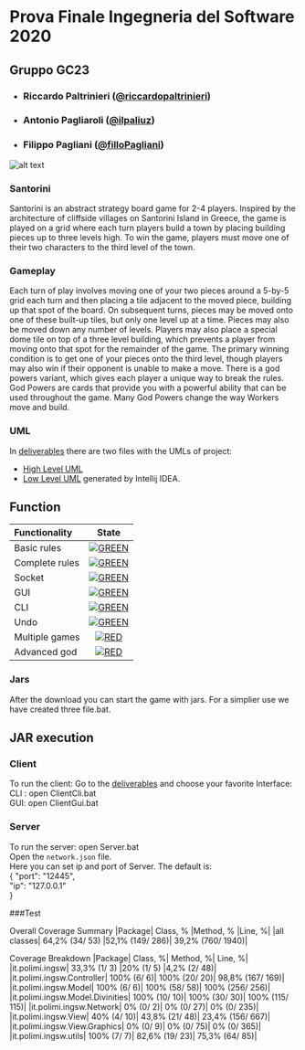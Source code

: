 ﻿# Prova Finale Ingegneria del Software 2020
## Gruppo GC23

- ###      Riccardo Paltrinieri ([@riccardopaltrinieri](https://github.com/riccardopaltrinieri))
- ###      Antonio Pagliaroli ([@ilpaliuz](https://github.com/ilpaliuz))
- ###      Filippo Pagliani ([@filloPagliani](https://github.com/filloPagliani))

![alt text](https://github.com/riccardopaltrinieri/ing-sw-2020-paltrinieri-pagliani-pagliaroli/blob/master/various/Santorini_cover.jpg)

### Santorini 
Santorini is an abstract strategy board game for 2-4 players. Inspired by the architecture of cliffside villages on Santorini Island 
in Greece, the game is played on a grid where each turn players build a town by placing building pieces up to three levels high.
To win the game, players must move one of their two characters to the third level of the town.

### Gameplay
Each turn of play involves moving one of your two pieces around a 5-by-5 grid each turn and then placing
a tile adjacent to the moved piece, building up that spot of the board.
On subsequent turns, pieces may be moved onto one of these built-up tiles, but only one level up at a time. 
Pieces may also be moved down any number of levels. Players may also place a special dome tile on top of a three level building,
which prevents a player from moving onto that spot for the remainder of the game.
The primary winning condition is to get one of your pieces onto the third level,
though players may also win if their opponent is unable to make a move.
There is a god powers variant, which gives each player a unique way to break the rules. God Powers are cards that provide 
you with a powerful ability that can be used throughout the game. Many God Powers change the way Workers move and build. 


### UML
In [deliverables](https://github.com/riccardopaltrinieri/ing-sw-2020-paltrinieri-pagliani-pagliaroli/tree/master/deliverables) there are two files with the UMLs of project:
- [High Level UML](https://github.com/riccardopaltrinieri/ing-sw-2020-paltrinieri-pagliani-pagliaroli/tree/master/deliverables/UML/High%20Level%20UML)
- [Low Level UML](https://github.com/riccardopaltrinieri/ing-sw-2020-paltrinieri-pagliani-pagliaroli/tree/master/deliverables/UML/Low%20Level%20UML) generated by Intellij IDEA.


## Function

| Functionality | State |
|:-----------------------|:------------------------------------:|
| Basic rules | [![GREEN](https://placehold.it/15/44bb44/44bb44)](#) |
| Complete rules | [![GREEN](https://placehold.it/15/44bb44/44bb44)](#) |
| Socket |[![GREEN](https://placehold.it/15/44bb44/44bb44)](#) |
| GUI | [![GREEN](https://placehold.it/15/44bb44/44bb44)](#) |
| CLI |[![GREEN](https://placehold.it/15/44bb44/44bb44)](#) |
| Undo | [![GREEN](https://placehold.it/15/44bb44/44bb44)](#)|
| Multiple games | [![RED](https://placehold.it/15/f03c15/f03c15)](#) |
| Advanced god | [![RED](https://placehold.it/15/f03c15/f03c15)](#) |


<!--
[![RED](https://placehold.it/15/f03c15/f03c15)](#)
[![YELLOW](https://placehold.it/15/ffdd00/ffdd00)](#)
[![GREEN](https://placehold.it/15/44bb44/44bb44)](#)
-->


### Jars
After the download you can start the game with jars. For a simplier use we have created three file.bat.
## JAR execution 
### Client
To run the client:
Go to the [deliverables](https://github.com/riccardopaltrinieri/ing-sw-2020-paltrinieri-pagliani-pagliaroli/tree/master/deliverables) and choose your favorite Interface: <br>
CLI : open ClientCli.bat <br>
GUI: open ClientGui.bat
### Server
To run the server: open Server.bat <br>
Open the `network.json` file.  <br>
Here you can set ip and port of Server. 
The default is: <br>
{
  "port": "12445", <br>
  "ip": "127.0.0.1"<br>
}

###Test

Overall Coverage Summary
|Package|	Class, %	|Method, %	|Line, %|
|all classes|	64,2% (34/ 53)	|52,1% (149/ 286)|	39,2% (760/ 1940)|

Coverage Breakdown
|Package|	Class, %|	Method, %|	Line, %|
|it.polimi.ingsw|	33,3% (1/ 3)	|20% (1/ 5)	|4,2% (2/ 48)|
|it.polimi.ingsw.Controller|	100% (6/ 6)|	100% (20/ 20)|	98,8% (167/ 169)|
|it.polimi.ingsw.Model|	100% (6/ 6)|	100% (58/ 58)|	100% (256/ 256)|
|it.polimi.ingsw.Model.Divinities|	100% (10/ 10)|	100% (30/ 30)|	100% (115/ 115)|
|it.polimi.ingsw.Network|	0% (0/ 2)|	0% (0/ 27)|	0% (0/ 235)|
|it.polimi.ingsw.View|	40% (4/ 10)|	43,8% (21/ 48)|	23,4% (156/ 667)|
|it.polimi.ingsw.View.Graphics|	0% (0/ 9)|	0% (0/ 75)|	0% (0/ 365)|
|it.polimi.ingsw.utils|	100% (7/ 7)|	82,6% (19/ 23)|	75,3% (64/ 85)|

